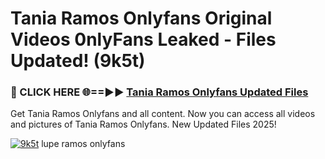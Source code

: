 # Tania Ramos Onlyfans Original Videos 0nlyFans Leaked - Files Updated! (9k5t)

<h3>🔴 CLICK HERE 🌐==►► <a href="https://tinyurl.com/2wckxsce" rel="nofollow">Tania Ramos Onlyfans Updated Files</a></h3>

Get Tania Ramos Onlyfans and all content. Now you can access all videos and pictures of Tania Ramos Onlyfans. New Updated Files 2025!

[![9k5t](https://i.imgur.com/AFduVYN.gif)](https://tinyurl.com/2wckxsce)
lupe ramos onlyfans